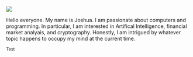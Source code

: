 <img src="https://github.com/boydjc/SvgPrivate/blob/main/githubGreeting.svg">

Hello everyone. My name is Joshua. I am passionate about computers and programming. In particular, I am interested in Artifical Intelligence, financial market analyais, and cryptography. Honestly, I am intrigued by whatever topic happens to occupy my mind at the current time. 

<small>Test</small>

